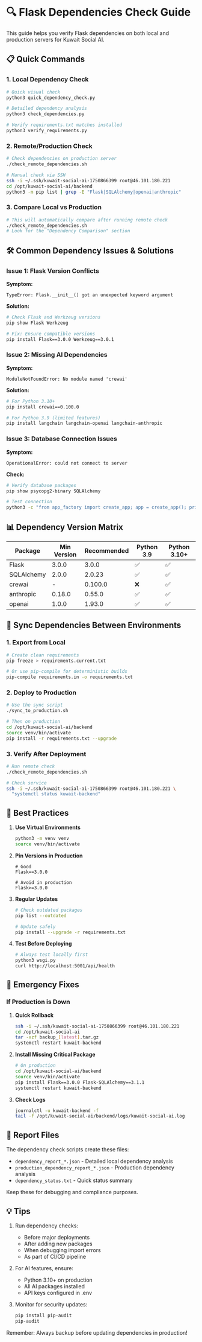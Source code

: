 # 🔍 Flask Dependencies Check Guide

This guide helps you verify Flask dependencies on both local and production servers for Kuwait Social AI.

## 📋 Quick Commands

### 1. Local Dependency Check

```bash
# Quick visual check
python3 quick_dependency_check.py

# Detailed dependency analysis
python3 check_dependencies.py

# Verify requirements.txt matches installed
python3 verify_requirements.py
```

### 2. Remote/Production Check

```bash
# Check dependencies on production server
./check_remote_dependencies.sh

# Manual check via SSH
ssh -i ~/.ssh/kuwait-social-ai-1750866399 root@46.101.180.221
cd /opt/kuwait-social-ai/backend
python3 -m pip list | grep -E "Flask|SQLAlchemy|openai|anthropic"
```

### 3. Compare Local vs Production

```bash
# This will automatically compare after running remote check
./check_remote_dependencies.sh
# Look for the "Dependency Comparison" section
```

## 🛠️ Common Dependency Issues & Solutions

### Issue 1: Flask Version Conflicts

**Symptom:** 
```
TypeError: Flask.__init__() got an unexpected keyword argument
```

**Solution:**
```bash
# Check Flask and Werkzeug versions
pip show Flask Werkzeug

# Fix: Ensure compatible versions
pip install Flask==3.0.0 Werkzeug==3.0.1
```

### Issue 2: Missing AI Dependencies

**Symptom:**
```
ModuleNotFoundError: No module named 'crewai'
```

**Solution:**
```bash
# For Python 3.10+
pip install crewai==0.100.0

# For Python 3.9 (limited features)
pip install langchain langchain-openai langchain-anthropic
```

### Issue 3: Database Connection Issues

**Symptom:**
```
OperationalError: could not connect to server
```

**Check:**
```bash
# Verify database packages
pip show psycopg2-binary SQLAlchemy

# Test connection
python3 -c "from app_factory import create_app; app = create_app(); print('DB OK')"
```

## 📊 Dependency Version Matrix

| Package | Min Version | Recommended | Python 3.9 | Python 3.10+ |
|---------|-------------|-------------|------------|--------------|
| Flask | 3.0.0 | 3.0.0 | ✅ | ✅ |
| SQLAlchemy | 2.0.0 | 2.0.23 | ✅ | ✅ |
| crewai | - | 0.100.0 | ❌ | ✅ |
| anthropic | 0.18.0 | 0.55.0 | ✅ | ✅ |
| openai | 1.0.0 | 1.93.0 | ✅ | ✅ |

## 🔄 Sync Dependencies Between Environments

### 1. Export from Local
```bash
# Create clean requirements
pip freeze > requirements.current.txt

# Or use pip-compile for deterministic builds
pip-compile requirements.in -o requirements.txt
```

### 2. Deploy to Production
```bash
# Use the sync script
./sync_to_production.sh

# Then on production
cd /opt/kuwait-social-ai/backend
source venv/bin/activate
pip install -r requirements.txt --upgrade
```

### 3. Verify After Deployment
```bash
# Run remote check
./check_remote_dependencies.sh

# Check service
ssh -i ~/.ssh/kuwait-social-ai-1750866399 root@46.101.180.221 \
  "systemctl status kuwait-backend"
```

## 🎯 Best Practices

1. **Use Virtual Environments**
   ```bash
   python3 -m venv venv
   source venv/bin/activate
   ```

2. **Pin Versions in Production**
   ```
   # Good
   Flask==3.0.0
   
   # Avoid in production
   Flask>=3.0.0
   ```

3. **Regular Updates**
   ```bash
   # Check outdated packages
   pip list --outdated
   
   # Update safely
   pip install --upgrade -r requirements.txt
   ```

4. **Test Before Deploying**
   ```bash
   # Always test locally first
   python3 wsgi.py
   curl http://localhost:5001/api/health
   ```

## 🚨 Emergency Fixes

### If Production is Down

1. **Quick Rollback**
   ```bash
   ssh -i ~/.ssh/kuwait-social-ai-1750866399 root@46.101.180.221
   cd /opt/kuwait-social-ai
   tar -xzf backup_[latest].tar.gz
   systemctl restart kuwait-backend
   ```

2. **Install Missing Critical Package**
   ```bash
   # On production
   cd /opt/kuwait-social-ai/backend
   source venv/bin/activate
   pip install Flask==3.0.0 Flask-SQLAlchemy==3.1.1
   systemctl restart kuwait-backend
   ```

3. **Check Logs**
   ```bash
   journalctl -u kuwait-backend -f
   tail -f /opt/kuwait-social-ai/backend/logs/kuwait-social-ai.log
   ```

## 📝 Report Files

The dependency check scripts create these files:

- `dependency_report_*.json` - Detailed local dependency analysis
- `production_dependency_report_*.json` - Production dependency analysis  
- `dependency_status.txt` - Quick status summary

Keep these for debugging and compliance purposes.

## 💡 Tips

1. Run dependency checks:
   - Before major deployments
   - After adding new packages
   - When debugging import errors
   - As part of CI/CD pipeline

2. For AI features, ensure:
   - Python 3.10+ on production
   - All AI packages installed
   - API keys configured in .env

3. Monitor for security updates:
   ```bash
   pip install pip-audit
   pip-audit
   ```

Remember: Always backup before updating dependencies in production!